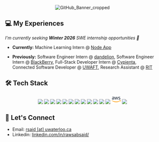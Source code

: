 <p align="center">
<img width="1762" height="240" alt="GitHub_Banner_cropped" src="https://github.com/user-attachments/assets/9265e229-1325-44e9-a5ff-7c475e719912" />
</p>


## 💻 My Experiences

_I'm currently seeking **Winter 2026** SWE internship opportunities 🔭_

- **Currently:** Machine Learning Intern @ [Node App](https://node-app.com/)

- **Previously:** Software Engineer Intern @ [dandelion](https://dandelionnet.io/), Software Engineer Intern @ [BlackBerry](https://www.blackberry.com/us/en), Full-Stack Developer Intern @ [Cypienta](https://cypienta.com/), Connected Software Developer @ [UWAFT](https://www.uwaft.ca/), Research Assistant @ [RIT](https://www.rit.edu/)

## 🛠️ Tech Stack

<p align="center">
  <img src="https://cdn.jsdelivr.net/gh/devicons/devicon/icons/python/python-original.svg" height="30" /> <!-- Python -->
  <img src="https://cdn.jsdelivr.net/gh/devicons/devicon/icons/csharp/csharp-original.svg" height="30" /> <!-- C# -->
  <img src="https://cdn.jsdelivr.net/gh/devicons/devicon/icons/cplusplus/cplusplus-original.svg" height="30" /> <!-- C++ -->
  <img src="https://cdn.jsdelivr.net/gh/devicons/devicon/icons/go/go-original.svg" height="30" /> <!-- Go -->
  <img src="https://cdn.jsdelivr.net/gh/devicons/devicon/icons/java/java-original.svg" height="30" /> <!-- Java -->
<!--   <img src="https://cdn.jsdelivr.net/gh/devicons/devicon/icons/swift/swift-original.svg" height="30" /> <!-- Swift -->
  <img src="https://cdn.jsdelivr.net/gh/devicons/devicon/icons/react/react-original.svg" height="30" /> <!-- React -->
  <img src="https://cdn.jsdelivr.net/gh/devicons/devicon/icons/nextjs/nextjs-original.svg" height="30" /> <!-- NextJS -->
  <img src="https://cdn.jsdelivr.net/gh/devicons/devicon/icons/nodejs/nodejs-original.svg" height="30" />  <!-- NodeJS -->
  <img src="https://cdn.jsdelivr.net/gh/devicons/devicon/icons/django/django-plain.svg" height="30" /> <!-- Django -->
  <img src="https://cdn.jsdelivr.net/gh/devicons/devicon/icons/dot-net/dot-net-original.svg" height="30" /> <!-- .NET -->
  <img src="https://cdn.jsdelivr.net/gh/devicons/devicon/icons/docker/docker-original.svg" height="30" /> <!-- Docker -->
  <img src="https://cdn.jsdelivr.net/gh/devicons/devicon/icons/kubernetes/kubernetes-plain.svg" height="30" /> <!-- Kubernetes -->
  <img src="https://raw.githubusercontent.com/devicons/devicon/master/icons/amazonwebservices/amazonwebservices-original-wordmark.svg" height="30" /> <!-- AWS -->
  <img src="https://cdn.jsdelivr.net/gh/devicons/devicon/icons/googlecloud/googlecloud-original.svg" height="30" /> <!-- GCP -->
</p>

<!--
## 👨‍🎓 Education

**University of Waterloo,** Bachelor of Software Engineering (BSE); _Graduation: April 2027_
-->

## 🤝 Let's Connect 

- Email: [rsaid [at] uwaterloo.ca](mailto:rsaid@uwaterloo.ca)
- Linkedin: [linkedin.com/in/rawsabsaid/](https://www.linkedin.com/in/rawsabsaid/)

<!--
**rawsab/rawsab** is a ✨ _special_ ✨ repository because its `README.md` (this file) appears on your GitHub profile.

Here are some ideas to get you started:

- 🔭 I’m currently working on ...
- 🌱 I’m currently learning ...
- 👯 I’m looking to collaborate on ...
- 🤔 I’m looking for help with ...
- 💬 Ask me about ...
- 📫 How to reach me: ...
- 😄 Pronouns: ...
- ⚡ Fun fact: ...
-->
